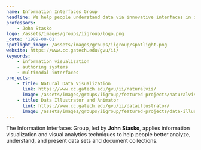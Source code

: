 ```yaml
---
name: Information Interfaces Group
headline: We help people understand data via innovative interfaces in information visualization.
professors: 
    - John Stasko
logo: /assets/images/groups/iigroup/logo.png
_date: '1989-08-01'
spotlight_image: /assets/images/groups/iigroup/spotlight.png
website: https://www.cc.gatech.edu/gvu/ii/
keywords: 
    - information visualization
    - authoring systems
    - multimodal interfaces
projects:
    - title: Natural Data Visualization
      link: https://www.cc.gatech.edu/gvu/ii/naturalvis/
      image: /assets/images/groups/iigroup/featured-projects/naturalvis-teaser.png
    - title: Data Illustrator and Animator
      link: https://www.cc.gatech.edu/gvu/ii/dataillustrator/
      image: /assets/images/groups/iigroup/featured-projects/data-illustrator-data-animator.png
---
```

The Information Interfaces Group, led by <b>John Stasko</b>, applies information visualization and visual analytics techniques to help people better analyze, understand, and present data sets and document collections.